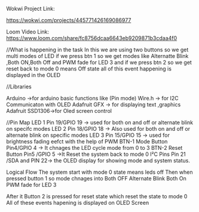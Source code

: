 Wokwi Project Link:

https://wokwi.com/projects/445771426169086977

Loom Video Link:
https://www.loom.com/share/fc8756dcaa6643eb9209871b3cdaa4f0


//What is happening in the task 
In this we are using two buttons so we get multi modes of LED if we
press btn 1 so we get modes like Alternatte Blink ,Both ON,Both Off and PWM fade for LED 3 and if we press btn 2 so we get reset back to mode 0 means Off state all of this event happening is displayed in the OLED

//Libraries

Arduino ->for arduino basic functions like (Pin mode)
Wire.h -> for I2C Communicaton with OLED
Adafruit GFX -> for displaying text ,graphics
Adafruit SSD1306->for Oled screen control

//Pin Map
LED 1
 Pin 19/GPIO 19 -> used for both on and off or alternate blink on specifc modes 
LED 2
 Pin 18/GPIO 18 -> Also used for both on and off or alternate blink on specific modes
LED 3
 Pin 15/GPIO 15 -> used for brightness fading eefct with the help of PWM
BTN-1 Mode Button
Pin4/GPIO 4 -> It chnages the LED cycle mode from 0 to 3
BTN-2 Reset Button
Pin5 /GPIO 5 ->It Reset the system back to mode 0
I²C Pins 
Pin 21 /SDA and PIN 22-> the OLED display for showing mode and system status.

Logical Flow
The system start with mode 0 state means leds off
Then when pressed button 1 so mode chnages into 
Both OFF
Alternate Blink 
Both On
PWM fade for LED 3

After it Button 2 is pressed for reset state which reset the state to mode 0
All of these events hapening is displayed on OLED Screen


